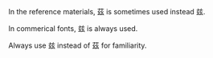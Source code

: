 In the reference materials, 茲 is sometimes used instead 兹.

In commerical fonts, 兹 is always used.

Always use 兹 instead of 茲 for familiarity.
